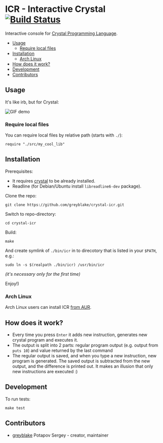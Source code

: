 # ICR - Interactive Crystal [![Build Status](https://travis-ci.org/greyblake/crystal-icr.svg?branch=master)](https://travis-ci.org/greyblake/crystal-icr)

Interactive console for [Crystal Programming Language](http://crystal-lang.org/).

* [Usage](#usage)
  * [Require local files](#require-local-files)
* [Installation](#installation)
  * [Arch Linux](#arch-linux)
* [How does it work?](#how-does-it-work)
* [Development](#development)
* [Contributors](#contributors)

## Usage

It's like irb, but for Crystal:

![GIF demo](https://raw.githubusercontent.com/greyblake/crystal-icr/master/demo/demo.gif)

### Require local files
You can require local files by relative path (starts with `./`):
```
require "./src/my_cool_lib"
```

## Installation
Prerequisites:
* It requires [crystal](https://github.com/manastech/crystal) to be already installed.
* Readline (for Debian/Ubuntu install `libreadline6-dev` package).


Clone the repo:
```
git clone https://github.com/greyblake/crystal-icr.git
```
Switch to repo-directory:
```
cd crystal-icr
```
Build:
```
make
```
And create symlink of `./bin/icr` in to direcotory that is listed in your `$PATH`, e.g.:
```
sudo ln -s $(realpath ./bin/icr) /usr/bin/icr
```
_(it's necessary only for the first time)_

Enjoy!)


### Arch Linux

Arch Linux users can install ICR [from AUR](https://aur.archlinux.org/packages/crystal-icr/).


## How does it work?
* Every time you press `Enter` it adds new instruction, generates new crystal program and executes it.
* The output is split into 2 parts: regular program output (e.g. output from `puts 10`) and value returned by the last command
* The regular output is saved, and when you type a new instruction, new program is generated. The saved output is subtracted from the new output, and the difference is printed out. It makes an illusion that only new instructions are executed :)

## Development

To run tests:
```
make test
```

## Contributors

- [greyblake](https://github.com/greyblake) Potapov Sergey - creator, maintainer
